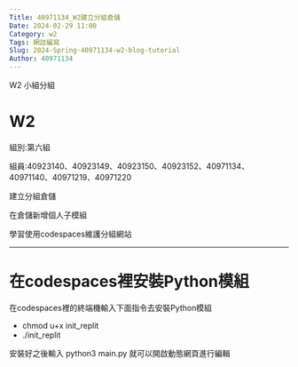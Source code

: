 ```yaml
---
Title: 40971134_W2建立分組倉儲
Date: 2024-02-29 11:00
Category: w2
Tags: 網誌編寫
Slug: 2024-Spring-40971134-w2-blog-tutorial
Author: 40971134
---
```


W2 小組分組

<!-- PELICAN_END_SUMMARY -->

# W2
組別:第六組

組員:40923140、40923149、40923150、40923152、40971134、40971140、40971219、40971220

建立分組倉儲

在倉儲新增個人子模組

學習使用codespaces維護分組網站

------------------------------------------
# 在codespaces裡安裝Python模組
在codespaces裡的終端機輸入下面指令去安裝Python模組
<ul>
<li>chmod u+x init_replit</li>
<li>./init_replit</li>
</ul>
安裝好之後輸入 python3 main.py 就可以開啟動態網頁進行編輯
